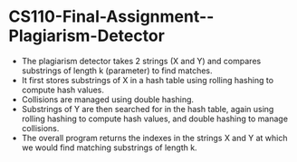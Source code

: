 # CS110-Final-Assignment--Plagiarism-Detector

* The plagiarism detector takes 2 strings (X and Y) and compares substrings of length k (parameter) to find matches.
* It first stores substrings of X in a hash table using rolling hashing to compute hash values.
* Collisions are managed using double hashing.
* Substrings of Y are then searched for in the hash table, again using rolling hashing to compute hash values, and double hashing to manage collisions.
* The overall program returns the indexes in the strings X and Y at which we would find matching substrings of length k.
